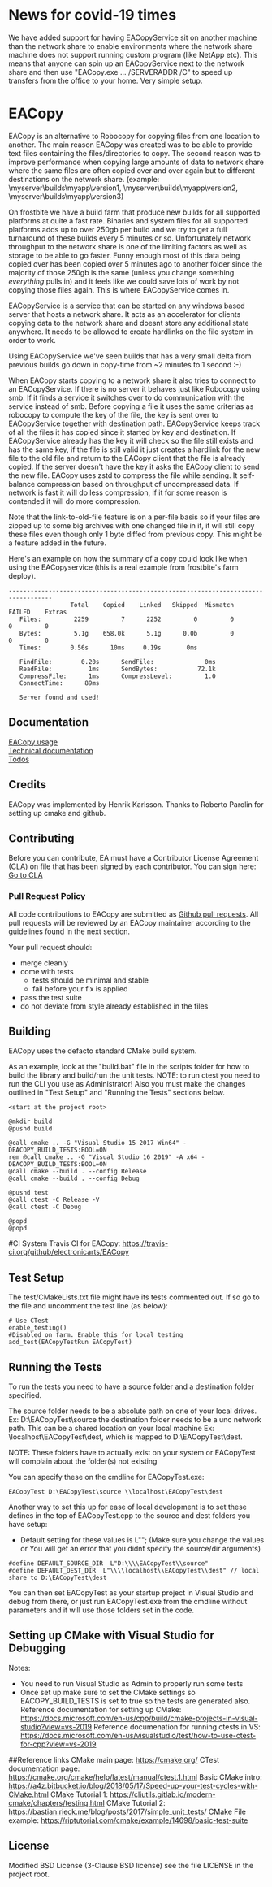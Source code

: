 # News for covid-19 times

We have added support for having EACopyService sit on another machine than the network share to enable environments where the network share machine does not support running custom program (like NetApp etc). This means that anyone can spin up an EACopyService next to the network share and then use "EACopy.exe ... /SERVERADDR <machine-with-service> /C" to speed up transfers from the office to your home. Very simple setup.
	
# EACopy

EACopy is an alternative to Robocopy for copying files from one location to another. The main reason EACopy was created was to be able to provide text files containing the files/directories to copy. The second reason was to improve performance when copying large amounts of data to network share where the same files are often copied over and over again but to different destinations on the network share. (example: \\myserver\builds\myapp\version1\, \\myserver\builds\myapp\version2\, \\myserver\builds\myapp\version3\)

On frostbite we have a build farm that produce new builds for all supported platforms at quite a fast rate. Binaries and system files for all supported platforms adds up to over 250gb per build and we try to get a full turnaround of these builds every 5 minutes or so. Unfortunately network throughput to the network share is one of the limiting factors as well as storage to be able to go faster. Funny enough most of this data being copied over has been copied over 5 minutes ago to another folder since the majority of those 250gb is the same (unless you change something _everything_ pulls in) and it feels like we could save lots of work by not copying those files again. This is where EACopyService comes in.

EACopyService is a service that can be started on any windows based server that hosts a network share. It acts as an accelerator for clients copying data to the network share and doesnt store any additional state anywhere. It needs to be allowed to create hardlinks on the file system in order to work.

Using EACopyService we've seen builds that has a very small delta from previous builds go down in copy-time from ~2 minutes to 1 second :-)

When EACopy starts copying to a network share it also tries to connect to an EACopyService. If there is no server it behaves just like Robocopy using smb. If it finds a service it switches over to do communication with the service instead of smb. Before copying a file it uses the same criterias as robocopy to compute the key of the file, the key is sent over to EACopyService together with destination path. EACopyService keeps track of all the files it has copied since it started by key and destination. If EACopyService already has the key it will check so the file still exists and has the same key, if the file is still valid it just creates a hardlink for the new file to the old file and return to the EACopy client that the file is already copied. 
If the server doesn't have the key it asks the EACopy client to send the new file. EACopy uses zstd to compress the file while sending. It self-balance compression based on throughput of uncompressed data. If network is fast it will do less compression, if it for some reason is contended it will do more compression.

Note that the link-to-old-file feature is on a per-file basis so if your files are zipped up to some big archives with one changed file in it, it will still copy these files even though only 1 byte diffed from previous copy. This might be a feature added in the future.

Here's an example on how the summary of a copy could look like when using the EACopyservice (this is a real example from frostbite's farm deploy).
```
----------------------------------------------------------------------------------
                 Total    Copied    Linked   Skipped  Mismatch    FAILED    Extras
   Files:         2259         7      2252         0         0         0         0
   Bytes:         5.1g    658.0k      5.1g      0.0b         0         0         0
   Times:        0.56s      10ms     0.19s       0ms

   FindFile:        0.20s      SendFile:              0ms
   ReadFile:          1ms      SendBytes:           72.1k
   CompressFile:      1ms      CompressLevel:         1.0
   ConnectTime:      89ms

   Server found and used!
```  

## Documentation  
[EACopy usage](doc/Usage.md)  
[Technical documentation](doc/TechDoc.md)  
[Todos](doc/Todo.md)  

## Credits
EACopy was implemented by Henrik Karlsson. Thanks to Roberto Parolin for setting up cmake and github.

## Contributing
Before you can contribute, EA must have a Contributor License Agreement (CLA) on file that has been signed by each contributor.
You can sign here: [Go to CLA](https://electronicarts.na1.echosign.com/public/esignWidget?wid=CBFCIBAA3AAABLblqZhByHRvZqmltGtliuExmuV-WNzlaJGPhbSRg2ufuPsM3P0QmILZjLpkGslg24-UJtek*)

### Pull Request Policy

All code contributions to EACopy are submitted as [Github pull requests](https://help.github.com/articles/using-pull-requests/).  All pull requests will be reviewed by an EACopy maintainer according to the guidelines found in the next section.

Your pull request should:

* merge cleanly
* come with tests
	* tests should be minimal and stable
	* fail before your fix is applied
* pass the test suite
* do not deviate from style already established in the files

## Building
EACopy uses the defacto standard CMake build system.

As an example, look at the "build.bat" file in the scripts folder for how to build the library and build/run the unit tests.
NOTE: to run ctest you need to run the CLI you use as Administrator! Also you must make the changes outlined in "Test Setup" and "Running the Tests" sections below.
```
<start at the project root>

@mkdir build
@pushd build

@call cmake .. -G "Visual Studio 15 2017 Win64" -DEACOPY_BUILD_TESTS:BOOL=ON
rem @call cmake .. -G "Visual Studio 16 2019" -A x64 -DEACOPY_BUILD_TESTS:BOOL=ON
@call cmake --build . --config Release
@call cmake --build . --config Debug

@pushd test
@call ctest -C Release -V
@call ctest -C Debug

@popd
@popd

```

#CI System
Travis CI for EACopy: https://travis-ci.org/github/electronicarts/EACopy

## Test Setup
The test/CMakeLists.txt file might have its tests commented out. If so go to the file and uncomment the test line (as below):

```
# Use CTest
enable_testing()
#Disabled on farm. Enable this for local testing
add_test(EACopyTestRun EACopyTest)
```

## Running the Tests
To run the tests you need to have a source folder and a destination folder specified.

The source folder needs to be a absolute path on one of your local drives. Ex: D:\EACopyTest\source
the destination folder needs to be a unc network path.  This can be a shared location on your local machine Ex: \\localhost\EACopyTest\dest, which is mapped to D:\EACopyTest\dest.

NOTE: These folders have to actually exist on your system or EACopyTest will complain about the folder(s) not existing

You can specify these on the cmdline for EACopyTest.exe:
```
EACopyTest D:\EACopyTest\source \\localhost\EACopyTest\dest
```

Another way to set this up for ease of local development is to set these defines in the top of EACopyTest.cpp to the source and dest folders you have setup:
* Default setting for these values is L""; (Make sure you change the values or You will get an error that you didnt specify the source/dir arguments)

```
#define DEFAULT_SOURCE_DIR  L"D:\\\\EACopyTest\\source"
#define DEFAULT_DEST_DIR  L"\\\\localhost\\EACopyTest\\dest" // local share to D:\EACopyTest\dest
```

You can then set EACopyTest as your startup project in Visual Studio and debug from there, or just run EACopyTest.exe from the cmdline without parameters and it will use those folders set in the code.

## Setting up CMake with Visual Studio for Debugging
Notes: 
 - You need to run Visual Studio as Admin to properly run some tests
 - Once set up make sure to set the CMake settings so EACOPY_BUILD_TESTS is set to true so the tests are generated also.
Reference documentation for setting up CMake: https://docs.microsoft.com/en-us/cpp/build/cmake-projects-in-visual-studio?view=vs-2019
Reference documenation for running ctests in VS: https://docs.microsoft.com/en-us/visualstudio/test/how-to-use-ctest-for-cpp?view=vs-2019


##Reference links
CMake main page: https://cmake.org/
CTest documentation page: https://cmake.org/cmake/help/latest/manual/ctest.1.html
Basic CMake intro: https://a4z.bitbucket.io/blog/2018/05/17/Speed-up-your-test-cycles-with-CMake.html
CMake Tutorial 1: https://cliutils.gitlab.io/modern-cmake/chapters/testing.html
CMake Tutorial 2: https://bastian.rieck.me/blog/posts/2017/simple_unit_tests/
CMake File example: https://riptutorial.com/cmake/example/14698/basic-test-suite

## License

Modified BSD License (3-Clause BSD license) see the file LICENSE in the project root.
